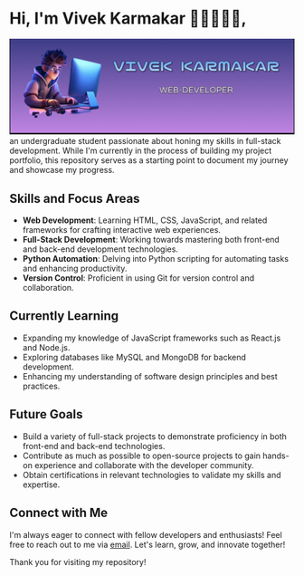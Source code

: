 # Hi, I'm Vivek Karmakar 👋🏻👨🏻‍💻,

<img src="https://github.com/VIVEK-KARMAKAR/VIVEK-KARMAKAR/blob/main/banner.png" alt="banner that says vivek-karmakar+web-developer">
an undergraduate student passionate about honing my skills in full-stack development. While I'm currently in the process of building my project portfolio, this repository serves as a starting point to document my journey and showcase my progress.

## Skills and Focus Areas

- **Web Development**: Learning HTML, CSS, JavaScript, and related frameworks for crafting interactive web experiences.
- **Full-Stack Development**: Working towards mastering both front-end and back-end development technologies.
- **Python Automation**: Delving into Python scripting for automating tasks and enhancing productivity.
- **Version Control**: Proficient in using Git for version control and collaboration.
## Currently Learning

- Expanding my knowledge of JavaScript frameworks such as React.js and Node.js.
- Exploring databases like MySQL and MongoDB for backend development.
- Enhancing my understanding of software design principles and best practices.

## Future Goals

- Build a variety of full-stack projects to demonstrate proficiency in both front-end and back-end technologies.
- Contribute as much as possible to open-source projects to gain hands-on experience and collaborate with the developer community.
- Obtain certifications in relevant technologies to validate my skills and expertise.

## Connect with Me

I'm always eager to connect with fellow developers and enthusiasts! Feel free to reach out to me via [email](mailto:vivek.karmakar28@.com). Let's learn, grow, and innovate together!

Thank you for visiting my repository!

